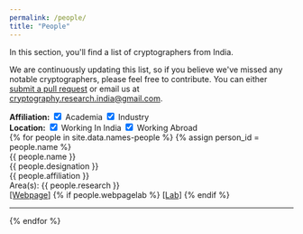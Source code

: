 ```yaml
---
permalink: /people/
title: "People"
---
```


In this section, you'll find a list of cryptographers from India.

We are continuously updating this list, so if you believe we've missed any notable cryptographers, please feel free to contribute. 
You can either <a href="https://github.com/cryptography-research-india/cryptography-research-india.github.io/pulls" target=blank>submit a pull request</a> or email us at <a href="mailto:cryptography.research.india@gmail.com">cryptography.research.india@gmail.com</a>.

<div class="filter-container">
  <div class="filter-group">
    <strong>Affiliation:</strong>
    <label><input type="checkbox" id="academia-filter" checked> Academia</label>
    <label><input type="checkbox" id="industry-filter" checked> Industry</label>
  </div>
  <div class="filter-group">
    <strong>Location:</strong>
    <label><input type="checkbox" id="working-in-india-filter" checked> Working In India</label>  
    <label><input type="checkbox" id="working-abroad-filter" checked> Working Abroad</label>
  </div>
</div>

<div class="people-container">
    <div class="people-grid">
        {% for people in site.data.names-people %}
        {% assign person_id = people.name %}
        <div id="{{ person_id }}" class="people {% for tag in people.tags %} {{tag}} {% endfor %}">
            <div class="row">
                <div class="person_name" data-person-id="{{ person_id }}">
                    {{ people.name }}
                    <span class="reveal_detail"><i class="fa fa-angle-double-down"></i></span>
                </div>
                <div id="person_details_{{ person_id }}" class="person_details">
                    <div class="person_designation">{{ people.designation }}</div>
                    <div class="person_affiliation">{{ people.affiliation }}</div>
                    <div class="person_research">
                        <span class="person_areas">Area(s):</span> {{ people.research }}
                    </div>
                    <div class="person_webpage">
                        <a class="people-webpage" href="{{people.webpage}}" target="_blank">[Webpage]</a>
                        {% if people.webpagelab %}
                        <a class="people-webpagelab" href="{{people.webpagelab}}" target="_blank">[Lab]</a>
                        {% endif %}
                    </div>
                </div>
            </div>
            <hr>
        </div>
        {% endfor %}
    </div>
</div>

<script src="https://ajax.googleapis.com/ajax/libs/jquery/3.6.1/jquery.min.js"></script>
<script>
$(document).ready(function(){
    // Shuffle the people list on page load
    shufflePeople();
    
    // Initially filter based on checked checkboxes
    filterPeople();

    // Handle change events for filter checkboxes
    $('#academia-filter, #industry-filter, #working-abroad-filter, #working-in-india-filter').change(function() {
        filterPeople();
    });

    // Function to shuffle the people list
    function shufflePeople() {
        var grid = $('.people-grid');
        var peopleItems = grid.children('.people').get();
        // Randomize the order of the people elements
        peopleItems.sort(function() { return 0.5 - Math.random(); });
        // Append the shuffled items back to the grid
        $.each(peopleItems, function(index, item) {
            grid.append(item);
        });
    }

    // Function to filter people based on the selected tags
    function filterPeople() {
        // Get the selected filters for both groups
        var showAcademia = $('#academia-filter').prop('checked');
        var showIndustry = $('#industry-filter').prop('checked');
        var showWorkingAbroad = $('#working-abroad-filter').prop('checked');
        var showWorkingInIndia = $('#working-in-india-filter').prop('checked');

        // Filter people based on the selected filters
        $('.people').each(function() {
            var hasAcademia = $(this).hasClass('ACADEMIA');
            var hasIndustry = $(this).hasClass('INDUSTRY');
            var hasWorkingAbroad = $(this).hasClass('WORKING_ABROAD');
            var hasWorkingInIndia = $(this).hasClass('WORKING_IN_INDIA');

            // Check for the intersection of selected filters
            var isAcademiaSelected = (showAcademia && hasAcademia) || (showIndustry && hasIndustry);
            var isLocationSelected = (showWorkingAbroad && hasWorkingAbroad) || (showWorkingInIndia && hasWorkingInIndia);

            // Show or hide based on the filter conditions
            if (isAcademiaSelected && isLocationSelected) {
                $(this).show();
            } else {
                $(this).hide();
            }
        });
    }

    // Handle the toggle of the details section when clicking on the person's name
    $('.person_name').click(function() {
        var personDetails = $(this).next('.person_details');
        personDetails.slideToggle(); // Smooth toggle
    });


    // Handle the toggle of the details section when clicking on the reveal button
    $('.reveal_detail').click(function() {
        var parentDiv = $(this).closest('.row');
        var thisDetailDiv = parentDiv.find('.person_details');
        // Toggle visibility
        thisDetailDiv.toggle();
    });
});
</script>
